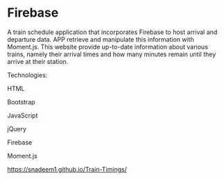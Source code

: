 # Firebase

A train schedule application that incorporates Firebase to host arrival and departure data. APP retrieve and manipulate this information with Moment.js. This website provide up-to-date information about various trains, namely their arrival times and how many minutes remain until they arrive at their station.

Technologies:

HTML

Bootstrap

JavaScript

jQuery

Firebase

Moment.js


https://snadeem1.github.io/Train-Timings/
